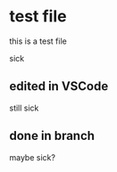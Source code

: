 # test file

this is a test file

sick

## edited in VSCode

still sick

## done in branch

maybe sick?